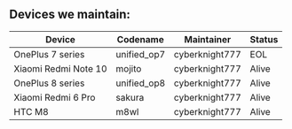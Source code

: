 ## Devices we maintain:

| Device               | Codename    | Maintainer      | Status |
| -------------------- | ----------- | --------------- | -----  |
| OnePlus 7 series     | unified_op7 | cyberknight777  |  EOL   |
| Xiaomi Redmi Note 10 | mojito      | cyberknight777  | Alive  |
| OnePlus 8 series     | unified_op8 | cyberknight777  | Alive  |
| Xiaomi Redmi 6 Pro   | sakura      | cyberknight777  | Alive  |
| HTC M8               | m8wl        | cyberknight777  | Alive  |
